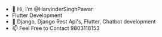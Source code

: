 - 👋 Hi, I’m @HarvinderSinghPawar
- Flutter Development
- 👀 Django, Django Rest Api's, Flutter, Chatbot development
- 📫 Feel Free to Contact 9803118153

<!---
HarvinderSinghPawar/HarvinderSinghPawar is a ✨ special ✨ repository because its `README.md` (this file) appears on your GitHub profile.
You can click the Preview link to take a look at your changes.
--->
